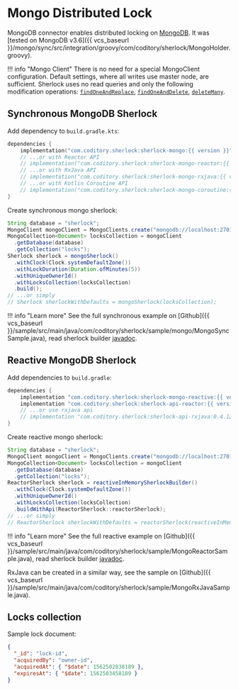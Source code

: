 # Mongo Distributed Lock

MongoDB connector enables distributed locking on [MongoDB](https://www.mongodb.com/).
It was [tested on MongoDB v3.6]({{ vcs_baseurl }}/mongo/sync/src/integration/groovy/com/coditory/sherlock/MongoHolder.groovy).

!!! info "Mongo Client"
    There is no need for a special MongoClient configuration. Default settings, where all writes use master node, are sufficient.
    Sherlock uses no read queries and only the following modification operations:
    [`findOneAndReplace`](https://docs.mongodb.com/manual/reference/method/db.collection.findOneAndReplace/),
    [`findOneAndDelete`](https://docs.mongodb.com/manual/reference/method/db.collection.findOneAndDelete/),
    [`deleteMany`](https://docs.mongodb.com/manual/reference/method/db.collection.deleteMany/).

## Synchronous MongoDB Sherlock
Add dependency to `build.gradle.kts`:

```kotlin
dependencies {
    implementation("com.coditory.sherlock:sherlock-mongo:{{ version }}")
    // ...or with Reactor API
    // implementation("com.coditory.sherlock:sherlock-mongo-reactor:{{ version }}")
    // ...or with RxJava API
    // implementation("com.coditory.sherlock:sherlock-mongo-rxjava:{{ version }}")
    // ...or with Kotlin Coroutine API
    // implementation("com.coditory.sherlock:sherlock-mongo-coroutine:{{ version }}")
}
```

Create synchronous mongo sherlock:
```java
String database = "sherlock";
MongoClient mongoClient = MongoClients.create("mongodb://localhost:27017/" + database);
MongoCollection<Document> locksCollection = mongoClient
  .getDatabase(database)
  .getCollection("locks");
Sherlock sherlock = mongoSherlock()
  .withClock(Clock.systemDefaultZone())
  .withLockDuration(Duration.ofMinutes(5))
  .withUniqueOwnerId()
  .withLocksCollection(locksCollection)
  .build();
// ...or simply
// Sherlock sherlockWithDefaults = mongoSherlock(locksCollection);
```

!!! info "Learn more"
    See the full synchronous example on [Github]({{ vcs_baseurl }}/sample/src/main/java/com/coditory/sherlock/sample/mongo/MongoSyncSample.java),
    read sherlock builder [javadoc](https://www.javadoc.io/page/com.coditory.sherlock/sherlock-mongo-sync/latest/com/coditory/sherlock/MongoSherlockBuilder.html).

## Reactive MongoDB Sherlock
Add dependencies to `build.gradle`:

```build.gradle
dependencies {
    implementation "com.coditory.sherlock:sherlock-mongo-reactive:{{ version }}"
    implementation "com.coditory.sherlock:sherlock-api-reactor:{{ version }}"
    // ...or use rxjava api
    // implementation "com.coditory.sherlock:sherlock-api-rxjava:0.4.12"
}
```

Create reactive mongo sherlock:
```java
String database = "sherlock";
MongoClient mongoClient = MongoClients.create("mongodb://localhost:27017/" + database);
MongoCollection<Document> locksCollection = mongoClient
  .getDatabase(database)
  .getCollection("locks");
ReactorSherlock sherlock = reactiveInMemorySherlockBuilder()
  .withClock(Clock.systemDefaultZone())
  .withUniqueOwnerId()
  .withLocksCollection(locksCollection)
  .buildWithApi(ReactorSherlock::reactorSherlock);
// ...or simply
// ReactorSherlock sherlockWithDefaults = reactorSherlock(reactiveInMemorySherlock(locksCollection));
```

!!! info "Learn more"
    See the full reactive example on [Github]({{ vcs_baseurl }}/sample/src/main/java/com/coditory/sherlock/sample/MongoReactorSample.java),
    read sherlock builder [javadoc](https://www.javadoc.io/page/com.coditory.sherlock/sherlock-mongo-sync/latest/com/coditory/sherlock/ReactiveMongoSherlockBuilder.html).

RxJava can be created in a similar way, see the sample on [Github]({{ vcs_baseurl }}/sample/src/main/java/com/coditory/sherlock/sample/MongoRxJavaSample.java).

## Locks collection

Sample lock document:

```json
{
  "_id": "lock-id",
  "acquiredBy": "owner-id",
  "acquiredAt": { "$date": 1562502838189 },
  "expiresAt": { "$date": 1562503458189 }
}
```